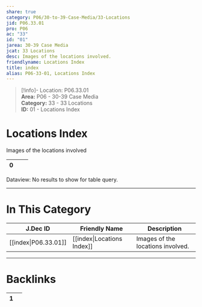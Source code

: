 ```yaml
---  
share: true  
category: P06/30-to-39-Case-Media/33-Locations  
jid: P06.33.01  
pro: P06  
ac: "33"  
id: "01"  
jarea: 30-39 Case Media  
jcat: 33 Locations  
desc: Images of the locations involved.  
friendlyname: Locations Index  
title: index  
alias: P06-33-01, Locations Index  
---  
```

  
>[!info]- Location: P06.33.01  
>**Area:** P06 - 30-39 Case Media  
>**Category:** 33 - 33 Locations  
>**ID:** 01 - Locations Index  
  
# Locations Index  
  
Images of the locations involved  
   
<div><table class="dataview table-view-table"><thead class="table-view-thead"><tr class="table-view-tr-header"><th class="table-view-th"><span></span><span class="dataview small-text">0</span></th><th class="table-view-th"><span></span></th><th class="table-view-th"><span></span></th></tr></thead><tbody class="table-view-tbody"></tbody></table><div class="dataview dataview-error-box"><p class="dataview dataview-error-message">Dataview: No results to show for table query.</p></div></div>  
  
  
---  
# In This Category  
  
| J.Dec ID                                                                                  | Friendly Name                                                                                   | Description                       |  
| ----------------------------------------------------------------------------------------- | ----------------------------------------------------------------------------------------------- | --------------------------------- |  
| [[index\|P06.33.01]] | [[index\|Locations Index]] | Images of the locations involved. |  
  
  
---  
# Backlinks  
<div><table class="dataview table-view-table"><thead class="table-view-thead"><tr class="table-view-tr-header"><th class="table-view-th"><span></span><span class="dataview small-text">1</span></th><th class="table-view-th"><span></span></th></tr></thead><tbody class="table-view-tbody"></tbody></table></div>